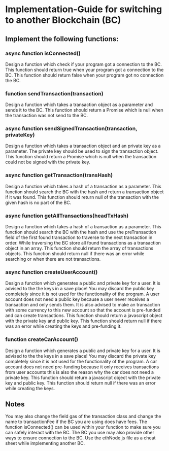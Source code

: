 # Implementation-Guide for switching to another Blockchain (BC)

## Implement the following functions:
### async function isConnected()
Design a function which check if your program got a connection to the BC.
This function should return true when your program got a connection to the BC.
This function should return false when your program got no connection the BC.

### function sendTransaction(transaction)
Design a function which takes a transaction object as a parameter and sends it to the BC.
This function should return a Promise which is null when the transaction was not send to the BC.

### async function sendSignedTransaction(transaction, privateKey)
Design a function which takes a transaction object and an private key as a parameter.
The private key should be used to sign the transaction object.
This function should return a Promise which is null when the transaction could not be signed with the private key.

### async function getTransaction(transHash)
Design a function which takes a hash of a transaction as a parameter.
This function should search the BC with the hash and return a transaction object if it was found.
This function should return null of the transaction with the given hash is no part of the BC.

### async function getAllTransactions(headTxHash)
Design a function which takes a hash of a transaction as a parameter.
This function should search the BC with the hash and use the preTransaction field of the first found transaction to traverse to the next transaction in order.
While traversing the BC store all found transactions as a transaction object in an array.
This function should return the array of transactions objects.
This function should return null if there was an error while searching or when there are not transactions.

### async function createUserAccount()
Design a function which generates a public and private key for a user. It is advised to the the keys in a save place!
You may discard the public key completely since it is not used for the functionality of the program.
A user account does not need a public key because a user never receives a transaction and only sends them.
It is also advised to make an transaction with some currency to this new account so that the account is pre-funded and can create transactions.
This function should return a javascript object with the private key and public key.
This function should return null if there was an error while creating the keys and pre-funding it.

### function createCarAccount()
Design a function which generates a public and private key for a user. It is advised to the the keys in a save place!
You may discard the private key completely since it is not used for the functionality of the program.
A car account does not need pre-funding because it only receives transactions from user accounts this is also the reason why the car does not need a private key.
This function should return a javascript object with the private key and public key.
This function should return null if there was an error while creating the keys.

## Notes
You may also change the field gas of the transaction class and change the name to transactionFee if the BC you are using does have fees.
The function isConnected() can be used within your function to make sure you can safely interact with the BC.
The BC you use may also provide other ways to ensure connection to the BC.
Use the ethNode.js file as a cheat sheet while implementing another BC.